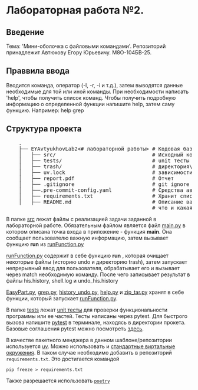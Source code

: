 # Лабораторная работа №2. 

## Введение
Тема: 'Мини-оболочка с файловыми командами'. Репозиторий принадлежит Автюхову Егору Юрьевичу.
М8О-104БВ-25.

## Праввила ввода
Вводится команда, оператор (-l, -r, -i и т.д.), затем выводятся данные необходимые для той или иной 
команды. При необходимости написать 'help', чтобы получить список команд. Чтобы получить подробную
информацию о определенной функции напишите help, затем саму функцию. Например: help grep


## Структура проекта

 <pre>
    .
    ├── EYAvtyukhovLab2<# лабораторной работы> # Кодовая база вашей лабораторной работы
    │   ├── src/                               # Исходный код
    │   ├── tests/                             # unit тесты
    │   ├── trash/                             # директория\мусорка, хранит файлы для undo
    │   ├── uv.lock                            # зависимости вашего проекта
    │   ├── report.pdf                         # Отчет
    │   ├── .gitignore                         # git ignore файл
    │   ├──.pre-commit-config.yaml             # Средства автоматизации проверки кодстайла
    │   ├── requirements.txt                   # Хранит список библиотек, необходимых для запуска кода
    │   ├── README.md                          # Описание вашего проекта, с описанием файлов и с титульником о том,
                                               # что и какая задача
</pre>

В папке [src](./src) лежат файлы с реализацией задачи заданной в лабораторной работе. Обязательным файлом является файл
[main.py](./src/main.py) в котором описана точка входа в приложение - функция **main**. Она сообщает пользователю важную информацию,
затем вызывает функцию **run** из [runFunction.py](./src/main.py)

[runFunction.py](./src/main.py) содержит в себе функцию **run** , которая очищает некоторые файлы (историю undo и директорию trash),
затем запускает непрерывный ввод для пользователя, обрабатывает его и вызывает через
match необходимую команду. После чего записывает результат в файлы his.history, shell.log и undo_his.history

[EasyPart.py](./src/main.py), [grep.py](./src/main.py), [history_undo.py](./src/main.py), [help.py](./src/main.py) и [zip_tar.py](./src/main.py) хранят в себе функции, который 
запускает [runFunction.py](./src/main.py).


В папке [tests](./tests) лежат [unit тесты](https://tproger.ru/articles/testiruem-na-python-unittest-i-pytest-instrukcija-dlja-nachinajushhih) для проверки функциональности программы или ее частей.
Тесты написаны через pytest. Для быстрого вызова напишите [pytest]() в терминале, находясь в директории прокета.
Базовые соглашения pytest можно посмотреть [здесь](https://www.qabash.com/pytest-default-naming-conventions-guide/).

В качестве пакетного менджера в данном шаблоне/репозитории используется [uv](https://github.com/astral-sh/uv).
Можно использовать и [стандартные виртальные окружения](https://docs.python.org/3/library/venv.html). В таком случае необходимо добавить в репозиторий `requirements.txt`.
Это достигается командой
```shell
pip freeze > requirements.txt
```
Также разрешается использовать [`poetry`](https://python-poetry.org/)